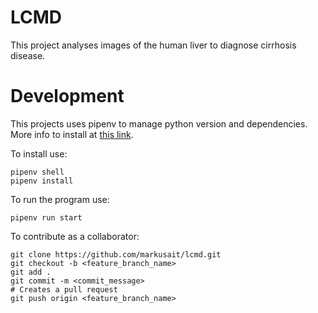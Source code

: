 # LCMD

This project analyses images of the human liver to diagnose cirrhosis disease.


# Development

This projects uses pipenv to manage python version and dependencies.
More info to install at [this link](https://thoughtbot.com/blog/how-to-manage-your-python-projects-with-pipenv).

To install use:

    pipenv shell
    pipenv install

To run the program use:

    pipenv run start


To contribute as a collaborator:

    git clone https://github.com/markusait/lcmd.git
    git checkout -b <feature_branch_name>
    git add .
    git commit -m <commit_message>
    # Creates a pull request
    git push origin <feature_branch_name>